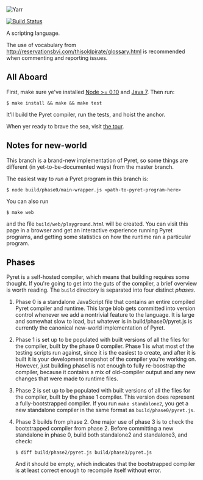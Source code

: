 
![Yarr](https://raw.github.com/brownplt/pyret-lang/master/img/pyret-banner.png)

[![Build Status](https://travis-ci.org/brownplt/pyret-lang.png)](https://travis-ci.org/brownplt/pyret-lang)

A scripting language.

The use of vocabulary from
http://reservationsbvi.com/thisoldpirate/glossary.html is recommended when
commenting and reporting issues.

All Aboard
----------

First, make sure ye've installed [Node >= 0.10](http://nodejs.org) and [Java
7](http://www.oracle.com/technetwork/java/javase/downloads/index.htm).  Then
run:

    $ make install && make && make test

It'll build the Pyret compiler, run the tests, and hoist the anchor.

When yer ready to brave the sea, visit [the tour](http://pyret.org/tour/).


Notes for new-world
-------------------

This branch is a brand-new implementation of Pyret, so some things are
different (in yet-to-be-documented ways) from the master branch.

The easiest way to *run* a Pyret program in this branch is:

    $ node build/phase0/main-wrapper.js <path-to-pyret-program-here>

You can also run

    $ make web

and the file `build/web/playground.html` will be created.  You can visit this
page in a browser and get an interactive experience running Pyret programs, and
getting some statistics on how the runtime ran a particular program.

Phases
------

Pyret is a self-hosted compiler, which means that building requires some
thought.  If you're going to get into the guts of the compiler, a brief
overview is worth reading.  The `build` directory is separated into four
distinct *phases*.

1.  Phase 0 is a standalone JavaScript file that contains an entire compiled
Pyret compiler and runtime.  This large blob gets committed into version
control whenever we add a nontrivial feature to the language.  It is large and
somewhat slow to load, but whatever is in build/phase0/pyret.js is currently
the canonical new-world implementation of Pyret.

2.  Phase 1 is set up to be populated with built versions of all the files for
the compiler, built by the phase 0 compiler.  Phase 1 is what most of the
testing scripts run against, since it is the easiest to create, and after it is
built it is your development snapshot of the compiler you're working on.
However, just building phase1 is not enough to fully re-boostrap the compiler,
because it contains a mix of old-compiler output and any new changes that were
made to runtime files.

3.  Phase 2 is set up to be populated with built versions of all the files for
the compiler, built by the phase 1 compiler.  This version does represent a
fully-bootstrapped compiler.  If you run `make standalone2`, you get a new
standalone compiler in the same format as `build/phase0/pyret.js`.

4.  Phase 3 builds from phase 2.  One major use of phase 3 is to check the
bootstrapped compiler from phase 2.  Before committing a new standalone in
phase 0, build both standalone2 and standalone3, and check:
    
        $ diff build/phase2/pyret.js build/phase3/pyret.js

    And it should be empty, which indicates that the bootstrapped compiler is at
    least correct enough to recompile itself without error.


